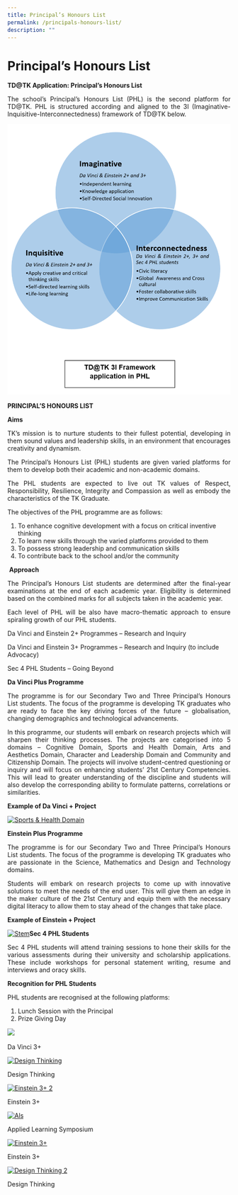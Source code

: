 ```yaml
---
title: Principal’s Honours List
permalink: /principals-honours-list/
description: ""
---
```

# Principal’s Honours List

**TD@TK Application: Principal’s Honours List**

<p style="text-align: justify;">The school’s Principal’s Honours List (PHL) is the second platform for TD@TK. PHL is structured according and aligned to the 3I (Imaginative-Inquisitive-Interconnectedness) framework of TD@TK below.</p>

[![](/images/PHL.png)](/images/PHL.png)

**PRINCIPAL’S HONOURS LIST**

**Aims**

<p style="text-align: justify;">TK’s mission is to nurture students to their fullest potential, developing in them sound values and leadership skills, in an environment that encourages creativity and dynamism.</p>

<p style="text-align: justify;">The Principal’s Honours List (PHL) students are given varied platforms for them to develop both their academic and non-academic domains.</p>

<p style="text-align: justify;">The PHL students are expected to live out TK values of Respect, Responsibility, Resilience, Integrity and Compassion as well as embody the characteristics of the TK Graduate.</p>

The objectives of the PHL programme are as follows:

1.  To enhance cognitive development with a focus on critical inventive thinking
2.  To learn new skills through the varied platforms provided to them
3.  To possess strong leadership and communication skills
4.  To contribute back to the school and/or the community

 **Approach**

<p style="text-align: justify;">The Principal’s Honours List students are determined after the final-year examinations at the end of each academic year. Eligibility is determined based on the combined marks for all subjects taken in the academic year.</p>

<p style="text-align: justify;">Each level of PHL will be also have macro-thematic approach to ensure spiraling growth of our PHL students.</p>

Da Vinci and Einstein 2+ Programmes – Research and Inquiry

Da Vinci and Einstein 3+ Programmes – Research and Inquiry (to include Advocacy)

Sec 4 PHL Students – Going Beyond

**Da Vinci Plus Programme**

<p style="text-align: justify;">The programme is for our Secondary Two and Three Principal’s Honours List students. The focus of the programme is developing TK graduates who are ready to face the key driving forces of the future – globalisation, changing demographics and technological advancements.</p>

<p style="text-align: justify;">In this programme, our students will embark on research projects which will sharpen their thinking processes. The projects are categorised into 5 domains – Cognitive Domain, Sports and Health Domain, Arts and Aesthetics Domain, Character and Leadership Domain and Community and Citizenship Domain. The projects will involve student-centred questioning or inquiry and will focus on enhancing students’ 21st Century Competencies. This will lead to greater understanding of the discipline and students will also develop the corresponding ability to formulate patterns, correlations or similarities.</p>

**Example of Da Vinci + Project**

[![Sports & Health Domain](https://tanjongkatongsec.moe.edu.sg/wp-content/uploads/2021/02/Sports-Health-Domain-1024x592.png)](https://tanjongkatongsec.moe.edu.sg/wp-content/uploads/2021/02/Sports-Health-Domain.png)

**Einstein Plus Programme**

<p style="text-align: justify;">The programme is for our Secondary Two and Three Principal’s Honours List students. The focus of the programme is developing TK graduates who are passionate in the Science, Mathematics and Design and Technology domains.</p>

<p style="text-align: justify;">Students will embark on research projects to come up with innovative solutions to meet the needs of the end user. This will give them an edge in the maker culture of the 21st Century and equip them with the necessary digital literacy to allow them to stay ahead of the changes that take place.</p>

**Example of Einstein + Project**

[![Stem](https://tanjongkatongsec.moe.edu.sg/wp-content/uploads/2021/02/STEM-1024x679.png)](https://tanjongkatongsec.moe.edu.sg/wp-content/uploads/2021/02/STEM.png)**Sec 4 PHL Students**

<p style="text-align: justify;">Sec 4 PHL students will attend training sessions to hone their skills for the various assessments during their university and scholarship applications. These include workshops for personal statement writing, resume and interviews and oracy skills.</p>

**Recognition for PHL Students**

PHL students are recognised at the following platforms:

1.  Lunch Session with the Principal
2.  Prize Giving Day

[![](https://tanjongkatongsec.moe.edu.sg/wp-content/uploads/2021/02/Da-Vinci-3-225x300.jpg)](https://tanjongkatongsec.moe.edu.sg/principals-honours-list/da-vinci-3/)

Da Vinci 3+

[![Design Thinking](https://tanjongkatongsec.moe.edu.sg/wp-content/uploads/2021/02/Design-Thinking-225x300.jpg)](https://tanjongkatongsec.moe.edu.sg/principals-honours-list/design-thinking/)

Design Thinking

  

[![Einstein 3+ 2](https://tanjongkatongsec.moe.edu.sg/wp-content/uploads/2021/02/Einstein-3_2-300x225.jpg)](https://tanjongkatongsec.moe.edu.sg/principals-honours-list/einstein-3_2/)

Einstein 3+

[![Als](https://tanjongkatongsec.moe.edu.sg/wp-content/uploads/2021/02/ALS-300x225.jpg)](https://tanjongkatongsec.moe.edu.sg/principals-honours-list/als/)

Applied Learning Symposium

  

[![Einstein 3+](https://tanjongkatongsec.moe.edu.sg/wp-content/uploads/2021/02/Einstein-3-300x225.jpg)](https://tanjongkatongsec.moe.edu.sg/principals-honours-list/einstein-3/)

Einstein 3+

[![Design Thinking 2](https://tanjongkatongsec.moe.edu.sg/wp-content/uploads/2021/02/Design-Thinking_2-300x225.jpg)](https://tanjongkatongsec.moe.edu.sg/principals-honours-list/design-thinking_2/)

Design Thinking